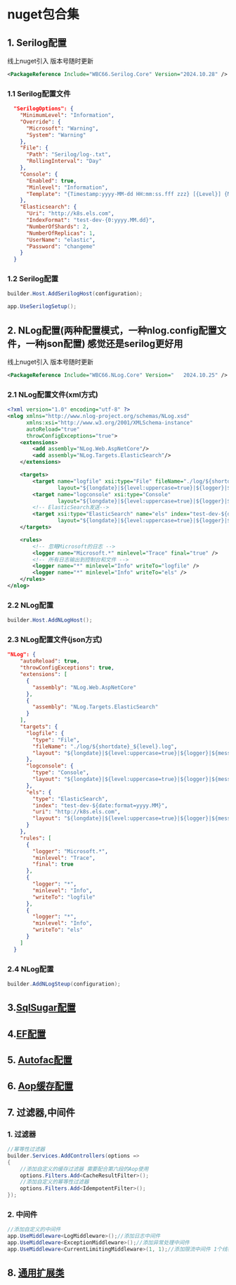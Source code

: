 # nuget包合集
## 1. Serilog配置
线上nuget引入 版本号随时更新
``` xml
<PackageReference Include="WBC66.Serilog.Core" Version="2024.10.28" />
```
### 1.1 Serilog配置文件
``` json
  "SerilogOptions": {
    "MinimumLevel": "Information",
    "Override": {
      "Microsoft": "Warning",
      "System": "Warning"
    },
    "File": {
      "Path": "Serilog/log-.txt",
      "RollingInterval": "Day"
    },
    "Console": {
      "Enabled": true,
      "Minlevel": "Information",
      "Template": "{Timestamp:yyyy-MM-dd HH:mm:ss.fff zzz} [{Level}] {Message}{NewLine}{Exception}"
    },
    "Elasticsearch": {
      "Uri": "http://k8s.els.com",
      "IndexFormat": "test-dev-{0:yyyy.MM.dd}",
      "NumberOfShards": 2,
      "NumberOfReplicas": 1,
      "UserName": "elastic",
      "Password": "changeme"
    }
  }
```
### 1.2 Serilog配置
``` csharp
builder.Host.AddSerilogHost(configuration);

app.UseSerilogSetup();
```
## 2. NLog配置(两种配置模式，一种nlog.config配置文件，一种json配置) 感觉还是serilog更好用
线上nuget引入 版本号随时更新
``` xml
<PackageReference Include="WBC66.NLog.Core" Version="	2024.10.25" />
```
### 2.1 NLog配置文件(xml方式)
``` xml
<?xml version="1.0" encoding="utf-8" ?>
<nlog xmlns="http://www.nlog-project.org/schemas/NLog.xsd"
      xmlns:xsi="http://www.w3.org/2001/XMLSchema-instance"
      autoReload="true"
      throwConfigExceptions="true">
	<extensions>
		<add assembly="NLog.Web.AspNetCore"/>
		<add assembly="NLog.Targets.ElasticSearch"/>
	</extensions>

	<targets>
		<target name="logfile" xsi:type="File" fileName="./log/${shortdate}_${level}.log"
				layout="${longdate}|${level:uppercase=true}|${logger}|${message}|${exception:format=tostring}" />
		<target name="logconsole" xsi:type="Console"
				layout="${longdate}|${level:uppercase=true}|${logger}|${message}|${exception:format=tostring}" />
		<!-- ElasticSearch发送-->
		<target xsi:type="ElasticSearch" name="els" index="test-dev-${date:format=yyyy.MM}" uri="http://k8s.els.com"
				layout="${longdate}|${level:uppercase=true}|${logger}|${message}|${exception:format=tostring}"/>
	</targets>

	<rules>
		<!-- 忽略Microsoft的日志 -->
		<logger name="Microsoft.*" minlevel="Trace" final="true" />
		<!-- 所有日志输出到控制台和文件 -->
		<logger name="*" minlevel="Info" writeTo="logfile" />
		<logger name="*" minlevel="Info" writeTo="els" />
	</rules>
</nlog>
```
### 2.2 NLog配置
``` csharp
builder.Host.AddNLogHost();
```
### 2.3 NLog配置文件(json方式)
``` json
"NLog": {
    "autoReload": true,
    "throwConfigExceptions": true,
    "extensions": [
      {
        "assembly": "NLog.Web.AspNetCore"
      },
      {
        "assembly": "NLog.Targets.ElasticSearch"
      }
    ],
    "targets": {
      "logfile": {
        "type": "File",
        "fileName": "./log/${shortdate}_${level}.log",
        "layout": "${longdate}|${level:uppercase=true}|${logger}|${message}|${exception:format=tostring}"
      },
      "logconsole": {
        "type": "Console",
        "layout": "${longdate}|${level:uppercase=true}|${logger}|${message}|${exception:format=tostring}"
      },
      "els": {
        "type": "ElasticSearch",
        "index": "test-dev-${date:format=yyyy.MM}",
        "uri": "http://k8s.els.com",
        "layout": "${longdate}|${level:uppercase=true}|${logger}|${message}|${exception:format=tostring}"
      }
    },
    "rules": [
      {
        "logger": "Microsoft.*",
        "minlevel": "Trace",
        "final": true
      },
      {
        "logger": "*",
        "minlevel": "Info",
        "writeTo": "logfile"
      },
      {
        "logger": "*",
        "minlevel": "Info",
        "writeTo": "els"
      }
    ]
  }
```
### 2.4 NLog配置
``` csharp
builder.AddNLogSteup(configuration);
```

## 3.[SqlSugar配置](./src/Easy.SqlSugar.Core/README.md)
## 4.[EF配置](./src/Easy.EF.Core/README.md)
## 5. [Autofac配置](./src/WBC66.Autofac.Core/README.md)
## 6. [Aop缓存配置](./src/WBC66.Cache.Core/README.md)

## 7. 过滤器,中间件
### 1. 过滤器
``` csharp
//幂等性过滤器
builder.Services.AddControllers(options =>
{
    //添加自定义的缓存过滤器 需要配合第六段的Aop使用
    options.Filters.Add<CacheResultFilter>();
    //添加自定义的幂等性过滤器
    options.Filters.Add<IdempotentFilter>();
});
```
### 2. 中间件
``` csharp
//添加自定义的中间件
app.UseMiddleware<LogMiddleware>();//添加日志中间件
app.UseMiddleware<ExceptionMiddleware>();//添加异常处理中间件
app.UseMiddleware<CurrentLimitingMiddleware>(1, 1);//添加限流中间件 1个线程 1个并发
```

## 8. [通用扩展类](./src/Easy.Common.Core/README.md)